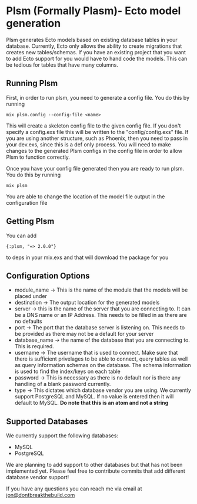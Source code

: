 # Plsm (Formally Plasm)- Ecto model generation

Plsm generates Ecto models based on existing database tables in your database. Currently, Ecto only allows the ability to create migrations that creates new tables/schemas. If you have an existing project that you want to add Ecto support for you would have to hand code the models. This can be tedious for tables that have many columns. 

## Running Plsm

First, in order to run plsm, you need to generate a config file. You do this by running

`mix plsm.config --config-file <name>`

This will create a skeleton config file to the given config file. If you don't specify a config.exs file this will be written to the "config/config.exs" file. If you are using another structure, such as Phoenix, then you need to pass in your dev.exs, since this is a def only process. You will need to make changes to the generated Plsm configs in the config file in order to allow Plsm to function correctly.

Once you have your config file generated then you are ready to run plsm. You do this by running 

`mix plsm`

You are able to change the location of the model file output in the configuration file

## Getting Plsm

You can add 

`{:plsm, "=> 2.0.0"}`

to deps in your mix.exs and that will download the package for you


## Configuration Options

  * module_name -> This is the name of the module that the models will be placed under
  * destination -> The output location for the generated models  
  * server -> this is the name of the server that you are connecting to. It can be a DNS name or an IP Address. This needs to be filled in as there are no defaults
  * port -> The port that the database server is listening on. This needs to be provided as there may not be a default for your server
  * database_name -> the name of the database that you are connecting to. This is required.
  * username -> The username that is used to connect. Make sure that there is sufficient privelages to be able to connect, query tables as well as query information schemas on the database. The schema information is used to find the index/keys on each table
  * password -> This is necessary as there is no default nor is there any handling of a blank password currently.
  * type -> This dictates which database vendor you are using. We currently support PostgreSQL and MySQL. If no value is entered then it will default to MySQL. **Do note that this is an atom and not a string**


## Supported Databases
  
  We currently support the following databases:

  * MySQL
  * PostgreSQL

 We are planning to add support to other databases but that has not been implemented yet. Please feel free to contribute commits that add different database vendor support!

If you have any questions you can reach me via email at jon@dontbreakthebuild.com

